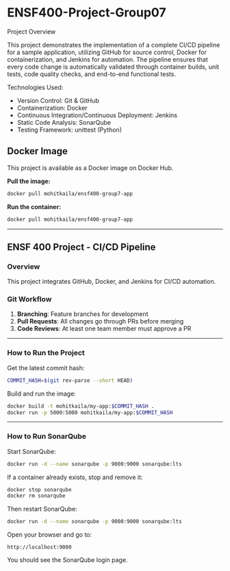 # ENSF400-Project-Group07

Project Overview

This project demonstrates the implementation of a complete CI/CD pipeline for a sample application, utilizing GitHub for source control, Docker for containerization, and Jenkins for automation. The pipeline ensures that every code change is automatically validated through container builds, unit tests, code quality checks, and end-to-end functional tests.

Technologies Used:

- Version Control: Git & GitHub
- Containerization: Docker
- Continuous Integration/Continuous Deployment: Jenkins
- Static Code Analysis: SonarQube
- Testing Framework: unittest (Python)

## Docker Image

This project is available as a Docker image on Docker Hub.

**Pull the image:**

```bash
docker pull mohitkaila/ensf400-group7-app
```

**Run the container:**

```bash
docker pull mohitkaila/ensf400-group7-app
```

---

## ENSF 400 Project - CI/CD Pipeline

### Overview

This project integrates GitHub, Docker, and Jenkins for CI/CD automation.

### Git Workflow

1. **Branching**: Feature branches for development  
2. **Pull Requests**: All changes go through PRs before merging  
3. **Code Reviews**: At least one team member must approve a PR

---

### How to Run the Project

Get the latest commit hash:

```bash
COMMIT_HASH=$(git rev-parse --short HEAD)
```

Build and run the image:

```bash
docker build -t mohitkaila/my-app:$COMMIT_HASH .
docker run -p 5000:5000 mohitkaila/my-app:$COMMIT_HASH
```

---

### How to Run SonarQube

Start SonarQube:

```bash
docker run -d --name sonarqube -p 9000:9000 sonarqube:lts
```

If a container already exists, stop and remove it:

```bash
docker stop sonarqube
docker rm sonarqube
```

Then restart SonarQube:

```bash
docker run -d --name sonarqube -p 9000:9000 sonarqube:lts
```

Open your browser and go to:


```
http://localhost:9000
```

You should see the SonarQube login page.
